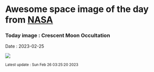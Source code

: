 
# Awesome space image of the day from [NASA](https://api.nasa.gov/)

### Today image : Crescent Moon Occultation
Date : 2023-02-25

![](https://apod.nasa.gov/apod/image/2302/JupiterOccultationFefoBouvier1024.jpg)

<small>Latest update : Sun Feb 26 03:25:20 2023</small>
        